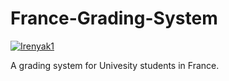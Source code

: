 # France-Grading-System

[![Irenyak1](https://circleci.com/gh/Irenyak1/grading-system-france.svg?style=svg)](https://app.circleci.com/github/Irenyak1/grading-system-france/pipelines?branch=master)

A grading system for Univesity students in France.
